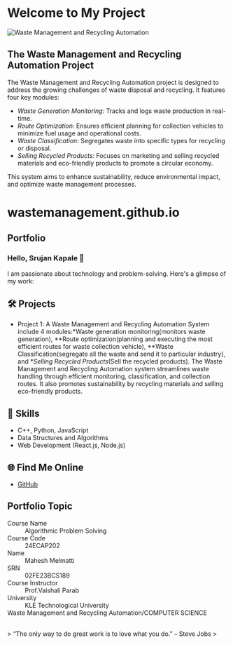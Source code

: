 # Welcome to My Project

![Waste Management and Recycling Automation](wastemag.png)

## The Waste Management and Recycling Automation Project

The Waste Management and Recycling Automation project is designed to address the growing challenges of waste disposal and recycling. It features four key modules:

- *Waste Generation Monitoring:* Tracks and logs waste production in real-time.
- *Route Optimization:* Ensures efficient planning for collection vehicles to minimize fuel usage and operational costs.
- *Waste Classification:* Segregates waste into specific types for recycling or disposal.
- *Selling Recycled Products:* Focuses on marketing and selling recycled materials and eco-friendly products to promote a circular economy.

This system aims to enhance sustainability, reduce environmental impact, and optimize waste management processes.
     
# wastemanagement.github.io  

## Portfolio

### Hello, Srujan Kapale 👋

I am passionate about technology and problem-solving. Here's a glimpse of my work:

## 🛠 Projects
- Project 1: A Waste Management and Recycling Automation System include 4 modules:*Waste generation monitoring(monitors waste generation), **Route optimization(planning and executing the  most efficient routes for waste collection vehicle), **Waste Classification(segregate all the waste and send it to particular industry), and **Selling Recycled Products*(Sell the recycled products). The Waste Management and Recycling Automation system streamlines waste handling through efficient monitoring, classification, and collection routes. It also promotes sustainability by recycling materials and selling eco-friendly products.

## 🚀 Skills
- C++, Python, JavaScript
- Data Structures and Algorithms
- Web Development (React.js, Node.js)

## 🌐 Find Me Online
- [GitHub](https://maheshmelmatti.github.io/wastemanagement.github.io/)


## Portfolio Topic

<dl>
<dt>Course Name</dt>
<dd>Algorithmic Problem Solving</dd>
<dt>Course Code</dt>
<dd>24ECAP202</dd>
<dt>Name</dt>
<dd>Mahesh Melmatti</dd>
<dt>SRN</dt>
<dd>02FE23BCS189</dd>
<dt>Course Instructor</dt>
<dd>Prof.Vaishali Parab</dd>
<dt>University</dt>
<dd>KLE Technological University</dd>
<dt>Waste Management and Recycling Automation/COMPUTER SCIENCE</dt>
</dl>

<br> 
> “The only way to do great work is to love what you do.” – Steve Jobs
>
